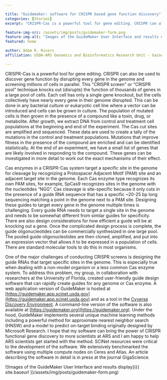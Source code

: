 ```yaml
---

title: "Guidemaker: software for CRISPR based gene function discovery"
categories: [Stories]
excerpt: "CRISPR-Cas is a powerful tool for gene editing. CRISPR can also be used to discover gene function by disrupting every gene in the genome and screening millions of cells in parallel."

feature-img-src: /assets/img/posts/guidemaker-form.png
feature-img-alt: "Images of the GuideMaker User Interface and results display"
featured: home

author: Adam R. Rivers
affiliation: USDA-ARS Genomics and Bioinformatics Research Unit - Gainesville

---
```



CRISPR-Cas is a powerful tool for gene editing. CRISPR can also be used to discover gene function by disrupting every gene in the genome and screening millions of cells in parallel. This "CRISPR screen" or "CRISPR pool" technique knocks out (disrupts) the function of thousands of genes in a large pool of cells. Each cell has only a single gene knockout, but the cells collectively have nearly every gene in their genome disrupted. This can be done in any bacterial culture or eukaryotic cell line where a vector can be introduced and cells can be grown in culture. The population of mutated cells is then grown in the presence of a compound like a toxin, drug, or metabolite. After growth, we extract DNA from control and treatment cell populations at the beginning and end of the experiment. The Cas cut sites are amplified and sequenced. These data are used to create a tally of the mutations in the control and treatment populations. Mutations that improve fitness in the presence of the compound are enriched and can be identified statistically. At the end of an experiment, we have a small list of genes that are likely involved in responding to the compound. These genes can be investigated in more detail to work out the exact mechanisms of their effect.

Cas enzymes in a CRISPR-Cas system target a specific site in the genome for cleavage by recognizing a Protospacer Adjacent Motif (PAM) site and an adjacent target site in the genome. Each Cas enzyme type recognizes its own PAM sites, for example, SpCas9 recognizes sites in the genome with the nucleotides “NGG”. Cas cleavage is site-specific because it only cuts in the presence of a guide RNA sequence that has a specific ~20-25 bp long sequencing matching a point in the genome next to a PAM site. Designing these guides to target every gene in the genome multiple times is challenging. Every guide RNA needs to target a single site in the genome and needs to be somewhat different from similar guides for specificity. There are also design considerations for how efficient a guide will be at knocking out a gene. Once the complicated design process is complete, the guide oligonucleotides can be commercially synthesized in one large pool. The pooled guide oligonucleotides are then cloned, amplified, and put into an expression vector that allows it to be expressed in a population of cells. There are standard molecular tools to do this in most organisms.  

One of the major challenges of conducting CRISPR screens is designing the guide RNAs that target specific sites in the genome. This is especially true when dealing with a non-model organism or a less common Cas enzyme system. To address this problem, my group, in collaboration with researchers at the University of Florida, created user-friendly guide design software that can rapidly create guides for any genome or Cas enzyme. A web application version of GuideMaker is hosted at [https://guidemaker.app.scinet.usda.gov](https://guidemaker.app.scinet.usda.gov) and as a tool in the [Cyverse Discovery Environment](https://de.cyverse.org/apps). A command-line version of the software is also available at [https://guidemaker.org](https://guidemaker.org). Under the hood, GuideMaker implements several unique machine learning methods including a powerful method for approximate nearest neighbor search (HNSW) and a model to predict on-target binding originally  designed by Microsoft Research. I hope that my software can bring the power of CRISPR functional gene discovery to more scientists at ARS and I am happy to help ARS scientists get started with the method. SCINet resources were critical to the development of the software. We extensively benchmarked the software using multiple compute nodes on Ceres and Atlas. An article describing the software in detail is in press at the journal GigaScience.

![Images of the GuideMaker User Interface and results display]({{ site.baseurl }}/assets/img/posts/guidemaker-form.png)